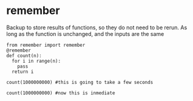 # remember
Backup to store results of functions, so they do not need to be rerun.
As long as the function is unchanged, and the inputs are the same

```
from remember import remember
@remember
def count(n):
  for i in range(n):
    pass
  return i

count(1000000000) #this is going to take a few seconds

count(1000000000) #now this is inmediate
```
